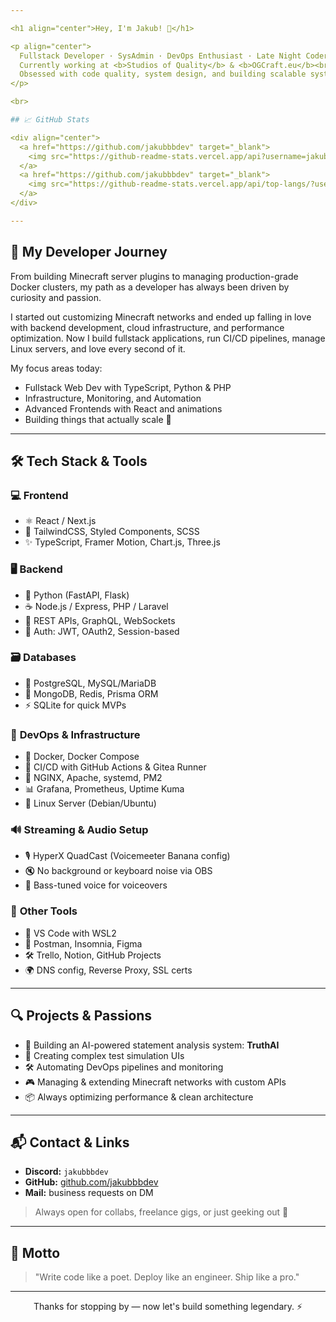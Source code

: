 ```yaml
---

<h1 align="center">Hey, I'm Jakub! 👋</h1>

<p align="center">
  Fullstack Developer · SysAdmin · DevOps Enthusiast · Late Night Coder ☕<br>
  Currently working at <b>Studios of Quality</b> & <b>OGCraft.eu</b><br>
  Obsessed with code quality, system design, and building scalable systems from scratch.
</p>

<br>

## 📈 GitHub Stats

<div align="center">
  <a href="https://github.com/jakubbbdev" target="_blank">
    <img src="https://github-readme-stats.vercel.app/api?username=jakubbbdev&count_private=true&show_icons=true&hide=prs&theme=radical&hide_border=true"/>
  </a>
  <a href="https://github.com/jakubbbdev" target="_blank">
    <img src="https://github-readme-stats.vercel.app/api/top-langs/?username=jakubbbdev&layout=compact&theme=radical&hide_border=true"/>
  </a>
</div>

---
```


## 🚀 My Developer Journey

From building Minecraft server plugins to managing production-grade Docker clusters, my path as a developer has always been driven by curiosity and passion.

I started out customizing Minecraft networks and ended up falling in love with backend development, cloud infrastructure, and performance optimization. Now I build fullstack applications, run CI/CD pipelines, manage Linux servers, and love every second of it.

My focus areas today:

* Fullstack Web Dev with TypeScript, Python & PHP
* Infrastructure, Monitoring, and Automation
* Advanced Frontends with React and animations
* Building things that actually scale 🚀

---

## 🛠️ Tech Stack & Tools

### 💻 **Frontend**

* ⚛️ React / Next.js
* 🎨 TailwindCSS, Styled Components, SCSS
* ✨ TypeScript, Framer Motion, Chart.js, Three.js

### 🖥️ **Backend**

* 🐍 Python (FastAPI, Flask)
* ☕ Node.js / Express, PHP / Laravel
* 🔌 REST APIs, GraphQL, WebSockets
* 🔐 Auth: JWT, OAuth2, Session-based

### 🗃️ **Databases**

* 🐘 PostgreSQL, MySQL/MariaDB
* 🍃 MongoDB, Redis, Prisma ORM
* ⚡ SQLite for quick MVPs

### 🧰 **DevOps & Infrastructure**

* 🐳 Docker, Docker Compose
* 🚀 CI/CD with GitHub Actions & Gitea Runner
* 🧰 NGINX, Apache, systemd, PM2
* 📊 Grafana, Prometheus, Uptime Kuma
* 🐧 Linux Server (Debian/Ubuntu)

### 🔊 **Streaming & Audio Setup**

* 🎙️ HyperX QuadCast (Voicemeeter Banana config)
* 🔇 No background or keyboard noise via OBS
* 🧩 Bass-tuned voice for voiceovers

### 🧠 **Other Tools**

* 🧠 VS Code with WSL2
* 🔎 Postman, Insomnia, Figma
* 🛠️ Trello, Notion, GitHub Projects
* 🌍 DNS config, Reverse Proxy, SSL certs

---

## 🔍 Projects & Passions

* 🧠 Building an AI-powered statement analysis system: **TruthAI**
* 🧩 Creating complex test simulation UIs
* 🛠️ Automating DevOps pipelines and monitoring
* 🎮 Managing & extending Minecraft networks with custom APIs
* 📦 Always optimizing performance & clean architecture

---

## 📬 Contact & Links

* **Discord:** `jakubbbdev`
* **GitHub:** [github.com/jakubbbdev](https://github.com/jakubbbdev)
* **Mail:** business requests on DM

> Always open for collabs, freelance gigs, or just geeking out 🤝

---

## 📜 Motto

> "Write code like a poet. Deploy like an engineer. Ship like a pro."

---

<p align="center">Thanks for stopping by — now let's build something legendary. ⚡</p>
